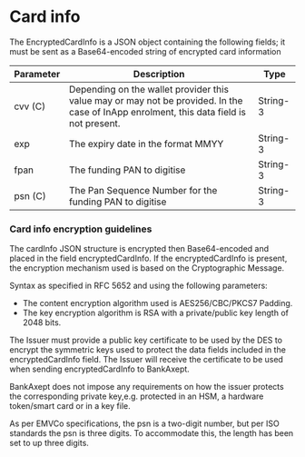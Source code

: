 # Card info

The EncryptedCardInfo is a JSON object containing the following fields; it must be sent as a Base64-encoded string of encrypted card information

| Parameter | Description                                                                                                                             | Type     |
|-----------|-----------------------------------------------------------------------------------------------------------------------------------------|----------|
| cvv (C)   | Depending on the wallet provider this value may or may not be provided. In the case of InApp enrolment, this data field is not present. | String-3 |
| exp       | The expiry date in the format MMYY                                                                                                      | String-3 |
| fpan      | The funding PAN to digitise                                                                                                             | String-3 |
| psn (C)   | The Pan Sequence Number for the funding PAN to digitise                                                                                 | String-3 |

### Card info encryption guidelines

The cardInfo JSON structure is encrypted then Base64-encoded and placed in the field encryptedCardInfo.
If the encryptedCardInfo is present, the encryption mechanism used is based on the Cryptographic Message.

Syntax as specified in RFC 5652 and using the following parameters:

- The content encryption algorithm used is AES256/CBC/PKCS7 Padding.
- The key encryption algorithm is RSA with a private/public key length of 2048 bits.

The Issuer must provide a public key certificate to be used by the DES to encrypt the symmetric keys used to protect the data fields included in the
encryptedCardInfo field. The Issuer will receive the
certificate to be used when sending encryptedCardInfo to BankAxept.

BankAxept does not impose any requirements on how the issuer protects the corresponding
private key,e.g. protected in an HSM, a hardware token/smart card or in a key file.

As per EMVCo specifications, the psn is a two-digit number, but per ISO
standards the psn is three digits. To accommodate this, the length has been set to up three digits.
